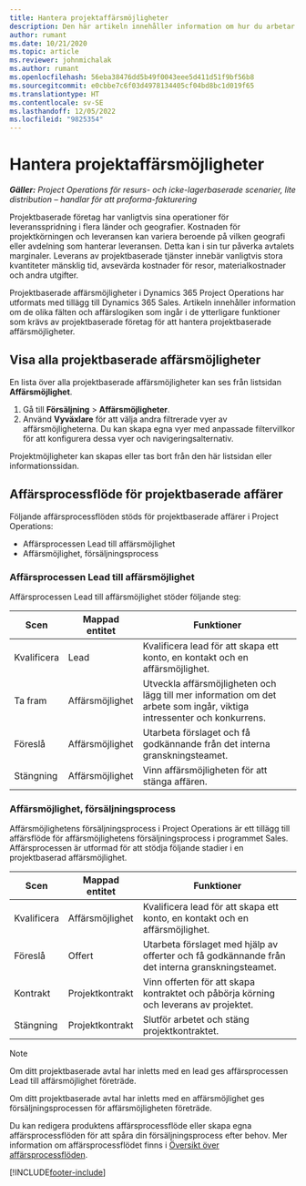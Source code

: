 ```yaml
---
title: Hantera projektaffärsmöjligheter
description: Den här artikeln innehåller information om hur du arbetar med affärsmöjligheter som är relaterade till projekt.
author: rumant
ms.date: 10/21/2020
ms.topic: article
ms.reviewer: johnmichalak
ms.author: rumant
ms.openlocfilehash: 56eba38476dd5b49f0043eee5d411d51f9bf56b8
ms.sourcegitcommit: e0cbbe7c6f03d4978134405cf04bd8bc1d019f65
ms.translationtype: HT
ms.contentlocale: sv-SE
ms.lasthandoff: 12/05/2022
ms.locfileid: "9825354"
---
```

# <a name="manage-project-opportunities"></a>Hantera projektaffärsmöjligheter

_**Gäller:** Project Operations för resurs- och icke-lagerbaserade scenarier, lite distribution – handlar för att proforma-fakturering_

Projektbaserade företag har vanligtvis sina operationer för leveransspridning i flera länder och geografier. Kostnaden för projektkörningen och leveransen kan variera beroende på vilken geografi eller avdelning som hanterar leveransen. Detta kan i sin tur påverka avtalets marginaler. Leverans av projektbaserade tjänster innebär vanligtvis stora kvantiteter mänsklig tid, avsevärda kostnader för resor, materialkostnader och andra utgifter.

Projektbaserade affärsmöjligheter i Dynamics 365 Project Operations har utformats med tillägg till Dynamics 365 Sales. Artikeln innehåller information om de olika fälten och affärslogiken som ingår i de ytterligare funktioner som krävs av projektbaserade företag för att hantera projektbaserade affärsmöjligheter.

## <a name="view-all-project-based-opportunities"></a>Visa alla projektbaserade affärsmöjligheter

En lista över alla projektbaserade affärsmöjligheter kan ses från listsidan **Affärsmöjlighet**. 

1. Gå till **Försäljning** > **Affärsmöjligheter**.
2. Använd **Vyväxlare** för att välja andra filtrerade vyer av affärsmöjligheterna. Du kan skapa egna vyer med anpassade filtervillkor för att konfigurera dessa vyer och navigeringsalternativ.

Projektmöjligheter kan skapas eller tas bort från den här listsidan eller informationssidan.

## <a name="business-process-flow-for-project-based-deals"></a>Affärsprocessflöde för projektbaserade affärer

Följande affärsprocessflöden stöds för projektbaserade affärer i Project Operations:

- Affärsprocessen Lead till affärsmöjlighet
- Affärsmöjlighet, försäljningsprocess

### <a name="lead-to-opportunity-business-process"></a>Affärsprocessen Lead till affärsmöjlighet 
Affärsprocessen Lead till affärsmöjlighet stöder följande steg:

| Scen | Mappad entitet | Funktioner |
| --- | --- | --- |
| Kvalificera | Lead | Kvalificera lead för att skapa ett konto, en kontakt och en affärsmöjlighet. |
| Ta fram | Affärsmöjlighet | Utveckla affärsmöjligheten och lägg till mer information om det arbete som ingår, viktiga intressenter och konkurrens. |
| Föreslå | Affärsmöjlighet | Utarbeta förslaget och få godkännande från det interna granskningsteamet. |
| Stängning | Affärsmöjlighet | Vinn affärsmöjligheten för att stänga affären. |

### <a name="opportunity-sales-process"></a>Affärsmöjlighet, försäljningsprocess
Affärsmöjlighetens försäljningsprocess i Project Operations är ett tillägg till affärsflöde för affärsmöjlighetens försäljningsprocess i programmet Sales. Affärsprocessen är utformad för att stödja följande stadier i en projektbaserad affärsmöjlighet.

| Scen | Mappad entitet | Funktioner |
| --- | --- | --- |
| Kvalificera | Affärsmöjlighet | Kvalificera lead för att skapa ett konto, en kontakt och en affärsmöjlighet. |
| Föreslå | Offert | Utarbeta förslaget med hjälp av offerter och få godkännande från det interna granskningsteamet. |
| Kontrakt | Projektkontrakt | Vinn offerten för att skapa kontraktet och påbörja körning och leverans av projektet. |
| Stängning | Projektkontrakt | Slutför arbetet och stäng projektkontraktet. |

> [!NOTE]
> Om ditt projektbaserade avtal har inletts med en lead ges affärsprocessen Lead till affärsmöjlighet företräde.
>
> Om ditt projektbaserade avtal har inletts med en affärsmöjlighet ges försäljningsprocessen för affärsmöjligheten företräde.

Du kan redigera produktens affärsprocessflöde eller skapa egna affärsprocessflöden för att spåra din försäljningsprocess efter behov. Mer information om affärsprocessflödet finns i [Översikt över affärsprocessflöden](/dynamics365/customerengagement/on-premises/customize/business-process-flows-overview).


[!INCLUDE[footer-include](../includes/footer-banner.md)]
